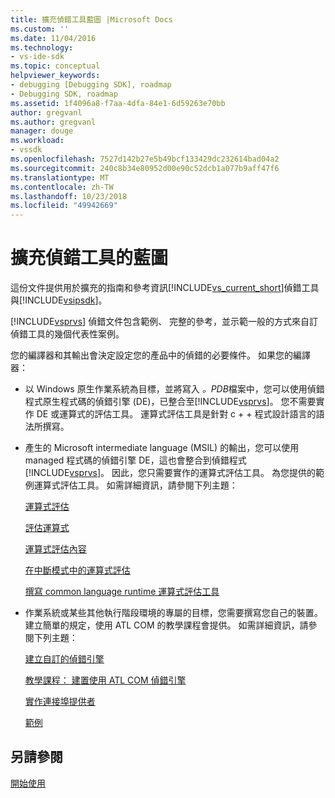 ```yaml
---
title: 擴充偵錯工具藍圖 |Microsoft Docs
ms.custom: ''
ms.date: 11/04/2016
ms.technology:
- vs-ide-sdk
ms.topic: conceptual
helpviewer_keywords:
- debugging [Debugging SDK], roadmap
- Debugging SDK, roadmap
ms.assetid: 1f4096a8-f7aa-4dfa-84e1-6d59263e70bb
author: gregvanl
ms.author: gregvanl
manager: douge
ms.workload:
- vssdk
ms.openlocfilehash: 7527d142b27e5b49bcf133429dc232614bad04a2
ms.sourcegitcommit: 240c8b34e80952d00e90c52dcb1a077b9aff47f6
ms.translationtype: MT
ms.contentlocale: zh-TW
ms.lasthandoff: 10/23/2018
ms.locfileid: "49942669"
---
```

# <a name="roadmap-for-extending-the-debugger"></a>擴充偵錯工具的藍圖
這份文件提供用於擴充的指南和參考資訊[!INCLUDE[vs_current_short](../../code-quality/includes/vs_current_short_md.md)]偵錯工具與[!INCLUDE[vsipsdk](../../extensibility/includes/vsipsdk_md.md)]。  
  
 [!INCLUDE[vsprvs](../../code-quality/includes/vsprvs_md.md)] 偵錯文件包含範例、 完整的參考，並示範一般的方式來自訂偵錯工具的幾個代表性案例。  
  
 您的編譯器和其輸出會決定設定您的產品中的偵錯的必要條件。 如果您的編譯器：  
  
- 以 Windows 原生作業系統為目標，並將寫入 *。PDB*檔案中，您可以使用偵錯程式原生程式碼的偵錯引擎 (DE)，已整合至[!INCLUDE[vsprvs](../../code-quality/includes/vsprvs_md.md)]。 您不需要實作 DE 或運算式的評估工具。 運算式評估工具是針對 c + + 程式設計語言的語法所撰寫。  
  
- 產生的 Microsoft intermediate language (MSIL) 的輸出，您可以使用 managed 程式碼的偵錯引擎 DE，這也會整合到偵錯程式[!INCLUDE[vsprvs](../../code-quality/includes/vsprvs_md.md)]。 因此，您只需要實作的運算式評估工具。 為您提供的範例運算式評估工具。 如需詳細資訊，請參閱下列主題：  
  
   [運算式評估](../../extensibility/debugger/expression-evaluation-visual-studio-debugging-sdk.md)  
  
   [評估運算式](../../extensibility/debugger/evaluating-expressions.md)  
  
   [運算式評估內容](../../extensibility/debugger/expression-evaluation-context.md)  
  
   [在中斷模式中的運算式評估](../../extensibility/debugger/expression-evaluation-in-break-mode.md)  
  
   [撰寫 common language runtime 運算式評估工具](../../extensibility/debugger/writing-a-common-language-runtime-expression-evaluator.md)  
  
- 作業系統或某些其他執行階段環境的專屬的目標，您需要撰寫您自己的裝置。 建立簡單的規定，使用 ATL COM 的教學課程會提供。 如需詳細資訊，請參閱下列主題：  
  
   [建立自訂的偵錯引擎](../../extensibility/debugger/creating-a-custom-debug-engine.md)  
  
   [教學課程： 建置使用 ATL COM 偵錯引擎](https://msdn.microsoft.com/library/9097b71e-1fe7-48f7-bc00-009e25940c24)  
  
   [實作連接埠提供者](../../extensibility/debugger/implementing-a-port-supplier.md)  
  
   [範例](../../extensibility/debugger/visual-studio-debugging-samples.md)  
  
## <a name="see-also"></a>另請參閱  
 [開始使用](../../extensibility/debugger/getting-started-with-debugger-extensibility.md)